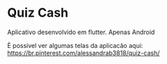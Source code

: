 # Quiz Cash

Aplicativo desenvolvido em flutter.
Apenas Android

È possivel ver algumas telas da aplicacão aqui: https://br.pinterest.com/alessandrab3818/quiz-cash/
